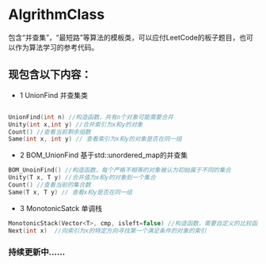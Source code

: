 # AlgrithmClass
包含“并查集”，“最短路”等算法的模板类，可以应付LeetCode的板子题目，也可以作为算法学习的参考代码。

## 现包含以下内容：
- 1 UnionFind 并查集类

``` C++

UnionFind(int n) //构造函数，共有n个对象可能需要合并
Unity(int x,int y) //合并索引为x和y的对象
Count() //查看当前剩余组数
Same(int x, int y) // 查看索引为x和y的对象是否在同一组

```

- 2 BOM_UnionFind 基于std::unordered_map的并查集

``` C++
BOM_UnoinFind() //构造函数，每个严格不相等的对象被认为初始属于不同的集合
Unity(T x, T y) //合并值为x和y的对象到一个集合
Count() //查看当前的集合数
Same(T x, T y) // 查看x和y是否在同一组

```


- 3 MonotonicSatck 单调栈

``` C++
MonotonicStack(Vector<T>, cmp, isleft=false) //构造函数，需要自定义的比较函数，以及自定义向左或向右寻找
Next(int x)  //向索引为x的特定方向寻找第一个满足条件的对象的索引

```

### 持续更新中……
